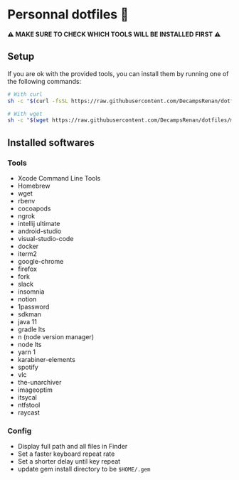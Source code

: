 # Personnal dotfiles 

**⚠️ MAKE SURE TO CHECK WHICH TOOLS WILL BE INSTALLED FIRST ⚠️**

## Setup

If you are ok with the provided tools, you can install them by running one of the following commands:

```bash
# With curl
sh -c "$(curl -fsSL https://raw.githubusercontent.com/DecampsRenan/dotfiles/master/macos/setup.sh)"

# With wget
sh -c "$(wget https://raw.githubusercontent.com/DecampsRenan/dotfiles/master/macos/setup.sh -O -)"
```

## Installed softwares

### Tools

- Xcode Command Line Tools
- Homebrew
- wget
- rbenv
- cocoapods
- ngrok
- intellij ultimate
- android-studio
- visual-studio-code
- docker
- iterm2
- google-chrome
- firefox
- fork
- slack
- insomnia
- notion
- 1password
- sdkman
- java 11
- gradle lts
- n (node version manager)
- node lts
- yarn 1
- karabiner-elements
- spotify
- vlc
- the-unarchiver
- imageoptim
- itsycal
- ntfstool
- raycast

### Config

- Display full path and all files in Finder
- Set a faster keyboard repeat rate
- Set a shorter delay until key repeat
- update gem install directory to be `$HOME/.gem`

